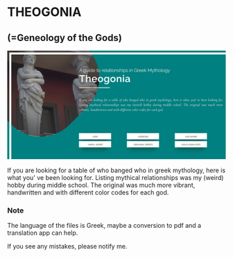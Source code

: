 # THEOGONIA 
## (=Geneology of the Gods)

[![Theogonia](https://github.com/foxelas/theogonia/blob/master/images/preview.png)](https://foxelas.github.io/theogonia/)

If you are looking for a table of who banged who in greek mythology, here is what you' ve been looking for. 
Listing mythical relationships was my (weird) hobby during middle school.
The original was much more vibrant, handwritten and with different color codes for each god.

### Note 
The language of the files is Greek, maybe a conversion to pdf and a translation app can help.

If you see any mistakes, please notify me. 
